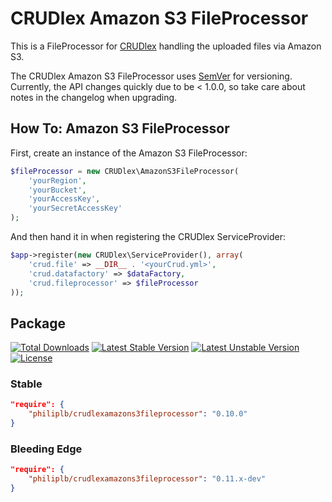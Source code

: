 CRUDlex Amazon S3 FileProcessor
===============================

This is a FileProcessor for [CRUDlex](https://github.com/philiplb/CRUDlex)
handling the uploaded files via Amazon S3.

The CRUDlex Amazon S3 FileProcessor uses [SemVer](http://semver.org/) for
versioning. Currently, the API changes quickly due to be < 1.0.0, so take
care about notes in the changelog when upgrading.

## How To: Amazon S3 FileProcessor

First, create an instance of the Amazon S3 FileProcessor:

```php
$fileProcessor = new CRUDlex\AmazonS3FileProcessor(
    'yourRegion',
    'yourBucket',
    'yourAccessKey',
    'yourSecretAccessKey'
);
```

And then hand it in when registering the CRUDlex ServiceProvider:

```php
$app->register(new CRUDlex\ServiceProvider(), array(
    'crud.file' => __DIR__ . '<yourCrud.yml>',
    'crud.datafactory' => $dataFactory,
    'crud.fileprocessor' => $fileProcessor
));
```

## Package

[![Total Downloads](https://poser.pugx.org/philiplb/crudlexamazons3fileprocessor/downloads.svg)](https://packagist.org/packages/philiplb/crudlexamazons3fileprocessor)
[![Latest Stable Version](https://poser.pugx.org/philiplb/crudlexamazons3fileprocessor/v/stable.svg)](https://packagist.org/packages/philiplb/crudlexamazons3fileprocessor)
[![Latest Unstable Version](https://poser.pugx.org/philiplb/crudlexamazons3fileprocessor/v/unstable.svg)](https://packagist.org/packages/philiplb/crudlexamazons3fileprocessor) [![License](https://poser.pugx.org/philiplb/crudlexamazons3fileprocessor/license.svg)](https://packagist.org/packages/philiplb/crudlexamazons3fileprocessor)

### Stable

```json
"require": {
    "philiplb/crudlexamazons3fileprocessor": "0.10.0"
}
```

### Bleeding Edge

```json
"require": {
    "philiplb/crudlexamazons3fileprocessor": "0.11.x-dev"
}
```
